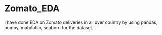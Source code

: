 # Zomato_EDA
I have done EDA on Zomato deliveries in all over country by  using pandas, numpy, matplotlib, seaborn for the dataset.
